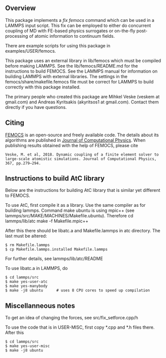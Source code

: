 ## Overview
This package implements a *fix femocs* command which can be used in a
LAMMPS input script.  This fix can be employed to either do concurrent
coupling of MD with FE-based physics surrogates or on-the-fly
post-processing of atomic information to continuum fields.

There are example scripts for using this package in examples/USER/femocs.

This package uses an external library in lib/femocs which must be
compiled before making LAMMPS. See the lib/femocs/README.md for the 
instructions to build FEMOCS. See the LAMMPS manual for information 
on building LAMMPS with external libraries. The settings in the 
femocs/share/makefile.femocs file must be correct for LAMMPS to build 
correctly with this package installed.

The primary people who created this package are Mihkel Veske
(veskem at gmail.com) and Andreas Kyritsakis (akyritsos1 at gmail.com).
Contact them directly if you have questions.

## Citing
[FEMOCS](https://github.com/veskem/femocs/) is an open-source and freely available code. The details about its algorithms are published in
[Journal of Computational Physics](https://doi.org/10.1016/j.jcp.2018.04.031). When publishing results
obtained with the help of FEMOCS, please cite

    Veske, M. et al, 2018. Dynamic coupling of a finite element solver to large-scale atomistic simulations. Journal of Computational Physics, 367, pp.279–294.

## Instructions to build AtC library
Below are the instructions for building AtC library that is similar yet
different to FEMOCS.  
  
To use AtC, first compile it as a library. Use the same compiler as for building lammps.
Command make ubuntu is using mpic++ (see lammps/src/MAKE/MACHINES/Makefile.ubuntu). Therefore
  cd lammps/lib/atc
  make -f Makefile.mpic++
  
After this there should be libatc.a and Makefile.lammps in atc directory. The last must be altered:
  
    $ rm Makefile.lammps
    $ cp Makefile.lammps.installed Makefile.lammps

For further details, see lammps/lib/atc/README

To use libatc.a in LAMMPS, do

    $ cd lammps/src
    $ make yes-user-atc
    $ make yes-manybody
    $ make -j8 ubuntu      # uses 8 CPU cores to speed up compilation
  
## Miscellanneous notes
To get an idea of changing the forces, see src/fix_setforce.cpp/h

To use the code that is in USER-MISC, first copy *.cpp and *.h files there. After this
 
    $ cd lammps/src
    $ make yes-user-misc
    $ make -j8 ubuntu
